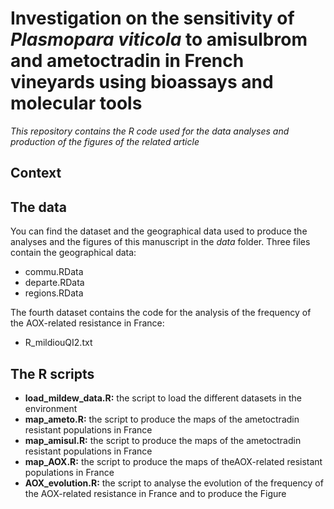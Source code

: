 # Investigation on the sensitivity of *Plasmopara viticola* to amisulbrom and ametoctradin in French vineyards using bioassays and molecular tools
*This repository contains the R code used for the data analyses and production of the figures of the related article*  

## Context


## The data
You can find the dataset and the geographical data used to produce the analyses and the figures of this manuscript in the *data* folder. Three files contain the geographical data: 
+ commu.RData
+ departe.RData
+ regions.RData

The fourth dataset contains the code for the analysis of the frequency of the AOX-related resistance in France: 
+ R_mildiouQI2.txt

## 


## The R scripts
+ **load_mildew_data.R:** the script to load the different datasets in the environment
+ **map_ameto.R:** the script to produce the maps of the ametoctradin resistant populations in France
+ **map_amisul.R:** the script to produce the maps of the ametoctradin resistant populations in France
+ **map_AOX.R:** the script to produce the maps of theAOX-related resistant populations in France
+ **AOX_evolution.R:** the script to analyse the evolution of the frequency of the AOX-related resistance in France and to produce the Figure

